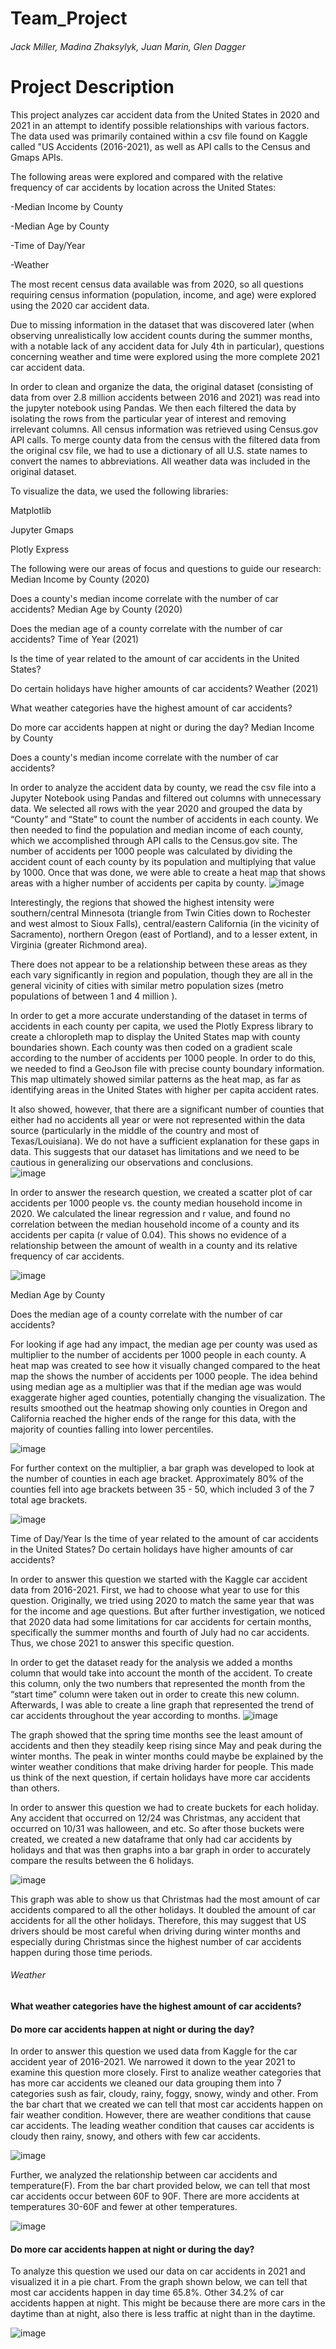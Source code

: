 # Team_Project

###### Jack Miller, Madina Zhaksylyk, Juan Marin, Glen Dagger

# Project Description

This project analyzes car accident data from the United States in 2020 and 2021 in an attempt to identify possible relationships with various factors. The data used was primarily contained within a csv file found on Kaggle called "US Accidents (2016-2021), as well as API calls to the Census and Gmaps APIs.

The following areas were explored and compared with the relative frequency of car accidents by location across the United States:

-Median Income by County

-Median Age by County

-Time of Day/Year

-Weather


The most recent census data available was from 2020, so all questions requiring census information (population, income, and age) were explored using the 2020 car accident data.

Due to missing information in the dataset that was discovered later (when observing unrealistically low accident counts during the summer months, with a notable lack of any accident data for July 4th in particular), questions concerning weather and time were explored using the more complete 2021 car accident data.

In order to clean and organize the data, the original dataset (consisting of data from over 2.8 million accidents between 2016 and 2021) was read into the jupyter notebook using Pandas. We then each filtered the data by isolating the rows from the particular year of interest and removing irrelevant columns. All census information was retrieved using Census.gov API calls. To merge county data from the census with the filtered data from the original csv file, we had to use a dictionary of all U.S. state names to convert the names to abbreviations. All weather data was included in the original dataset.

To visualize the data, we used the following libraries:

Matplotlib

Jupyter Gmaps

Plotly Express

The following were our areas of focus and questions to guide our research:
Median Income by County (2020)

Does a county's median income correlate with the number of car accidents?
Median Age by County (2020)

Does the median age of a county correlate with the number of car accidents?
Time of Year (2021)

Is the time of year related to the amount of car accidents in the United States?

Do certain holidays have higher amounts of car accidents?
Weather (2021)

What weather categories have the highest amount of car accidents?

Do more car accidents happen at night or during the day?
Median Income by County

Does a county's median income correlate with the number of car accidents?

In order to analyze the accident data by county, we read the csv file into a Jupyter Notebook using Pandas and filtered out columns with unnecessary data. We selected all rows with the year 2020 and grouped the data by “County” and “State” to count the number of accidents in each county. We then needed to find the population and median income of each county, which we accomplished through API calls to the Census.gov site. The number of accidents per 1000 people was calculated by dividing the accident count of each county by its population and multiplying that value by 1000. Once that was done, we were able to create a heat map that shows areas with a higher number of accidents per capita by county.
![image](https://user-images.githubusercontent.com/111404552/201553446-6ad65e2c-1893-47a2-8444-82d100588d3d.png)

Interestingly, the regions that showed the highest intensity were southern/central Minnesota (triangle from Twin Cities down to Rochester and west almost to Sioux Falls), central/eastern California (in the vicinity of Sacramento), northern Oregon (east of Portland), and to a lesser extent, in Virginia (greater Richmond area).

There does not appear to be a relationship between these areas as they each vary significantly in region and population, though they are all in the general vicinity of cities with similar metro population sizes (metro populations of between 1 and 4 million ).


In order to get a more accurate understanding of the dataset in terms of accidents in each county per capita, we used the Plotly Express library to create a chloropleth map to display the United States map with county boundaries shown. Each county was then coded on a gradient scale according to the number of accidents per 1000 people. In order to do this, we needed to find a GeoJson file with precise county boundary information. This map ultimately showed similar patterns as the heat map, as far as identifying areas in the United States with higher per capita accident rates.

It also showed, however, that there are a significant number of counties that either had no accidents all year or were not represented within the data source (particularly in the middle of the country and most of Texas/Louisiana). We do not have a sufficient explanation for these gaps in data. This suggests that our dataset has limitations and we need to be cautious in generalizing our observations and conclusions.  
![image](https://user-images.githubusercontent.com/111404552/201553482-24e59185-f264-4781-9f4a-62b65c2933f7.png)

In order to answer the research question, we created a scatter plot of car accidents per 1000 people vs. the county median household income in 2020. We calculated the linear regression and r value, and found no correlation between the median household income of a county and its accidents per capita (r value of 0.04). This shows no evidence of a relationship between the amount of wealth in a county and its relative frequency of car accidents.

![image](https://user-images.githubusercontent.com/111404552/201553521-692f5977-a4cc-420c-a33e-c65cd57ec6ae.png)

Median Age by County

Does the median age of a county correlate with the number of car accidents?

For looking if age had any impact, the median age per county was used as multiplier to the number of accidents per 1000 people in each county. A heat map was created to see how it visually changed compared to the heat map the shows the number of accidents per 1000 people. The idea behind using median age as a multiplier was that if the median age was would exaggerate higher aged counties, potentially changing the visualization. The results smoothed out the heatmap showing only counties in Oregon and California reached the higher ends of the range for this data, with the majority of counties falling into lower percentiles.

![image](https://user-images.githubusercontent.com/111404552/201553550-4a587388-139a-4220-8429-b784ad7a6f2e.png)

For further context on the multiplier, a bar graph was developed to look at the number of counties in each age bracket. Approximately 80% of the counties fell into age brackets between 35 - 50, which included 3 of the 7 total age brackets.

![image](https://user-images.githubusercontent.com/111404552/201553591-d4f7e296-69b2-4e0d-bb6e-f69ef3cf1e14.png)

Time of Day/Year
Is the time of year related to the amount of car accidents in the United States? Do certain holidays have higher amounts of car accidents?

In order to answer this question we started with the Kaggle car accident data from 2016-2021. First, we had to choose what year to use for this question. Originally, we tried using 2020 to match the same year that was for the income and age questions. But after further investigation, we noticed that 2020 data had some limitations for car accidents for certain months, specifically the summer months and fourth of July had no car accidents. Thus, we chose 2021 to answer this specific question.

In order to get the dataset ready for the analysis we added a months column that would take into account the month of the accident. To create this column, only the two numbers that represented the month from the “start time” column were taken out in order to create this new column. Afterwards, I was able to create a line graph that represented the trend of car accidents throughout the year according to months.
![image](https://user-images.githubusercontent.com/111404552/201553614-30d6dd6d-31eb-4446-9bc6-bd849ce913ab.png)


The graph showed that the spring time months see the least amount of accidents and then they steadily keep rising since May and peak during the winter months. The peak in winter months could maybe be explained by the winter weather conditions that make driving harder for people. This made us think of the next question, if certain holidays have more car accidents than others.

In order to answer this question we had to create buckets for each holiday. Any accident that occurred on 12/24 was Christmas, any accident that occurred on 10/31 was halloween, and etc. So after those buckets were created, we created a new dataframe that only had car accidents by holidays and that was then graphs into a bar graph in order to accurately compare the results between the 6 holidays.

![image](https://user-images.githubusercontent.com/111404552/201553640-e51d522e-929f-45c2-8181-daa485e49569.png)

This graph was able to show us that Christmas had the most amount of car accidents compared to all the other holidays. It doubled the amount of car accidents for all the other holidays. Therefore, this may suggest that US drivers should be most careful when driving during winter months and especially during Christmas since the highest number of car accidents happen during those time periods.

###### Weather

#### What weather categories have the highest amount of car accidents?

#### Do more car accidents happen at night or during the day?

In order to answer this question we used data from Kaggle for the car accident year of 2016-2021. We narrowed it down to the year 2021 to examine this question more closely. First to analize weather categories that has more car accidents we cleaned our data grouping them into 7 categories sush as fair, cloudy, rainy, foggy, snowy, windy and other. From the bar chart that we created we can tell that most car accidents happen on fair weather condition. However, there are weather conditions that cause car accidents. The leading weather condition that causes car accidents is cloudy then rainy, snowy, and others with few car accidents.    

![image](https://user-images.githubusercontent.com/111404552/201553992-a205337c-4682-4fba-b008-8a863f17c8fe.png)

Further, we analyzed the relationship between car accidents and temperature(F). From the bar chart provided below, we can tell that most car accidents occur between 60F to 90F. There are more accidents at temperatures 30-60F and fewer at other temperatures.


![image](https://user-images.githubusercontent.com/111404552/201556876-afd54a60-53e3-4fa4-92d2-2d4bc1f91129.png)


#### Do more car accidents happen at night or during the day?
To analyze this question we used our data on car accidents in 2021 and visualized it in a pie chart. From the graph shown below, we can tell that most car accidents happen in day time 65.8%. Other 34.2% of car accidents happen at night. This might be because there are more cars in the daytime than at night, also there is less traffic at night than in the daytime. 

![image](https://user-images.githubusercontent.com/111404552/201559149-b0778d9b-4fdd-409e-989a-37bc1fc5f2f6.png)


